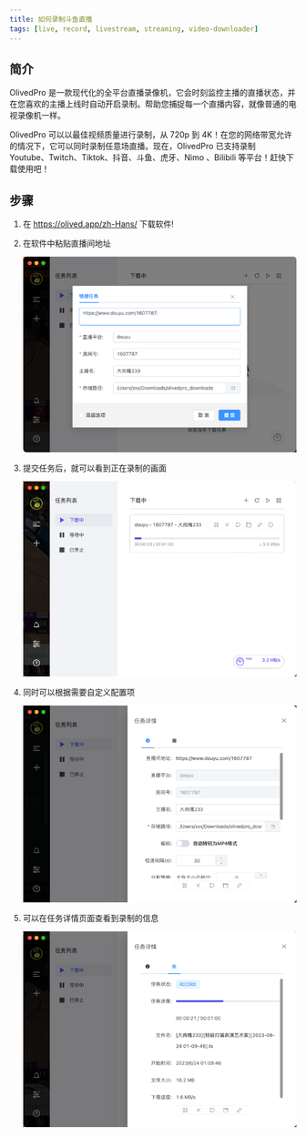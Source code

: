 ```yaml
---
title: 如何录制斗鱼直播
tags: [live, record, livestream, streaming, video-downloader]
---
```


## 简介

OlivedPro 是一款现代化的全平台直播录像机，它会时刻监控主播的直播状态，并在您喜欢的主播上线时自动开启录制。帮助您捕捉每一个直播内容，就像普通的电视录像机一样。

OlivedPro 可以以最佳视频质量进行录制，从 720p 到 4K！在您的网络带宽允许的情况下，它可以同时录制任意场直播。现在，OlivedPro 已支持录制 Youtube、Twitch、Tiktok、抖音、斗鱼、虎牙、Nimo 、Bilibili 等平台！赶快下载使用吧！

## 步骤

1. 在 https://olived.app/zh-Hans/ 下载软件!

2. 在软件中粘贴直播间地址

   ![image](/img/blog/zh-Hans/1.png)

3. 提交任务后，就可以看到正在录制的画面

   ![image](/img/blog/zh-Hans/2.png)

4. 同时可以根据需要自定义配置项

   ![image](/img/blog/zh-Hans/3.png)

5. 可以在任务详情页面查看到录制的信息

   ![image](/img/blog/zh-Hans/4.png)
